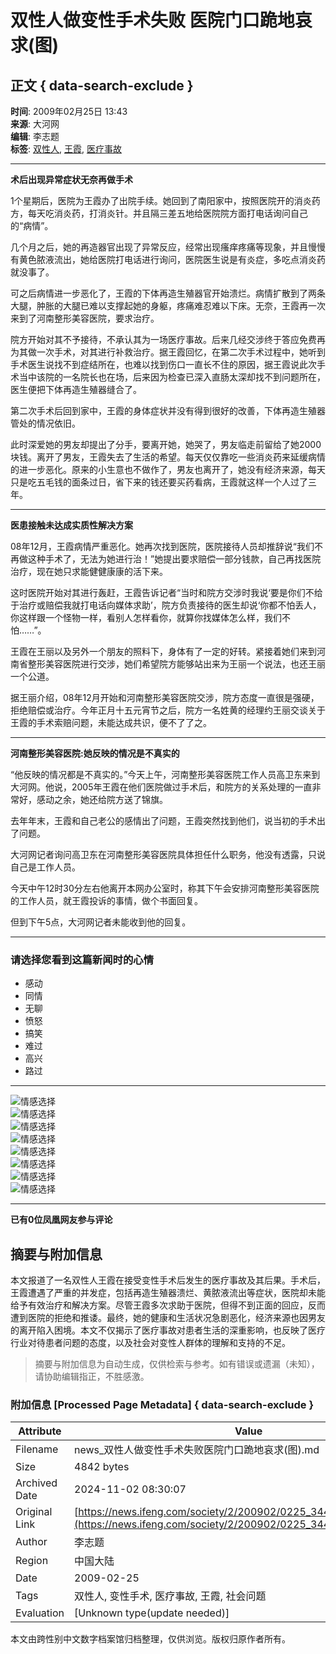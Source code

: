 # 双性人做变性手术失败 医院门口跪地哀求(图)

## 正文 { data-search-exclude }


**时间**: 2009年02月25日 13:43  
**来源**: 大河网  
**编辑**: 李志题  
**标签**: [双性人](#), [王霞](#), [医疗事故](#)  

---

**术后出现异常症状无奈再做手术**

1个星期后，医院为王霞办了出院手续。她回到了南阳家中，按照医院开的消炎药方，每天吃消炎药，打消炎针。并且隔三差五地给医院院方面打电话询问自己的“病情”。

几个月之后，她的再造器官出现了异常反应，经常出现瘙痒疼痛等现象，并且慢慢有黄色脓液流出，她给医院打电话进行询问，医院医生说是有炎症，多吃点消炎药就没事了。

可之后病情进一步恶化了，王霞的下体再造生殖器官开始溃烂。病情扩散到了两条大腿，肿胀的大腿已难以支撑起她的身躯，疼痛难忍难以下床。无奈，王霞再一次来到了河南整形美容医院，要求治疗。

院方开始对其不予接待，不承认其为一场医疗事故。后来几经交涉终于答应免费再为其做一次手术，对其进行补救治疗。据王霞回忆，在第二次手术过程中，她听到手术医生说找不到症结所在，也难以找到伤口一直长不住的原因，据王霞说此次手术当中该院的一名院长也在场，后来因为检查已深入直肠太深却找不到问题所在，医生便把下体再造生殖器缝合了。

第二次手术后回到家中，王霞的身体症状并没有得到很好的改善，下体再造生殖器管处的情况依旧。

此时深爱她的男友却提出了分手，要离开她，她哭了，男友临走前留给了她2000块钱。离开了男友，王霞失去了生活的希望。每天仅仅靠吃一些消炎药来延缓病情的进一步恶化。原来的小生意也不做作了，男友也离开了，她没有经济来源，每天只是吃五毛钱的面条过日，省下来的钱还要买药看病，王霞就这样一个人过了三年。

---

**医患接触未达成实质性解决方案**

08年12月，王霞病情严重恶化。她再次找到医院，医院接待人员却推辞说“我们不再做这种手术了，无法为她进行治！”她提出要求赔偿一部分钱款，自己再找医院治疗，现在她只求能健健康康的活下来。

这时医院开始对其进行轰赶，王霞告诉记者“当时和院方交涉时我说‘要是你们不给于治疗或赔偿我就打电话向媒体求助’，院方负责接待的医生却说‘你都不怕丢人，你这样跟一个怪物一样，看别人怎样看你，就算你找媒体怎么样，我们不怕……”。

王霞在王丽以及另外一个朋友的照料下，身体有了一定的好转。紧接着她们来到河南省整形美容医院进行交涉，她们希望院方能够站出来为王丽一个说法，也还王丽一个公道。

据王丽介绍，08年12月开始和河南整形美容医院交涉，院方态度一直很是强硬，拒绝赔偿或治疗。今年正月十五元宵节之后，院方一名姓黄的经理约王丽交谈关于王霞的手术索赔问题，未能达成共识，便不了了之。

---

**河南整形美容医院:她反映的情况是不真实的**

“他反映的情况都是不真实的。”今天上午，河南整形美容医院工作人员高卫东来到大河网。他说，2005年王霞在他们医院做过手术后，和院方的关系处理的一直非常好，感动之余，她还给院方送了锦旗。

去年年末，王霞和自己老公的感情出了问题，王霞突然找到他们，说当初的手术出了问题。

大河网记者询问高卫东在河南整形美容医院具体担任什么职务，他没有透露，只说自己是工作人员。

今天中午12时30分左右他离开本网办公室时，称其下午会安排河南整形美容医院的工作人员，就王霞投诉的事情，做个书面回复。

但到下午5点，大河网记者未能收到他的回复。

---

### 请选择您看到这篇新闻时的心情

- 感动
- 同情
- 无聊
- 愤怒
- 搞笑
- 难过
- 高兴
- 路过

---

![情感选择](http://img.ifeng.com/tres/appres/images/mood/motion_01.gif)  
![情感选择](http://img.ifeng.com/tres/appres/images/mood/motion_02.gif)  
![情感选择](http://img.ifeng.com/tres/appres/images/mood/motion_03.gif)  
![情感选择](http://img.ifeng.com/tres/appres/images/mood/motion_04.gif)  
![情感选择](http://img.ifeng.com/tres/appres/images/mood/motion_05.gif)  
![情感选择](http://img.ifeng.com/tres/appres/images/mood/motion_06.gif)  
![情感选择](http://img.ifeng.com/tres/appres/images/mood/motion_07.gif)  
![情感选择](http://img.ifeng.com/tres/appres/images/mood/motion_08.gif)  

--- 

**已有0位凤凰网友参与评论**
<!-- tcd_original_link https://news.ifeng.com/society/2/200902/0225_344_1032815_1.shtml -->
## 摘要与附加信息

<!-- tcd_abstract -->
本文报道了一名双性人王霞在接受变性手术后发生的医疗事故及其后果。手术后，王霞遭遇了严重的并发症，包括再造生殖器溃烂、黄脓液流出等症状，医院却未能给予有效治疗和解决方案。尽管王霞多次求助于医院，但得不到正面的回应，反而遭到医院的拒绝和推诿。最终，她的健康和生活状况急剧恶化，经济来源也因男友的离开陷入困境。本文不仅揭示了医疗事故对患者生活的深重影响，也反映了医疗行业对待患者问题的态度，以及社会对变性人群体的理解和支持的不足。
<!-- tcd_abstract_end -->

> 摘要与附加信息为自动生成，仅供检索与参考。如有错误或遗漏（未知），请协助编辑指正，不胜感激。

### 附加信息 [Processed Page Metadata] { data-search-exclude }

| Attribute       | Value                                  |
|-----------------|----------------------------------------|
| Filename        | news_双性人做变性手术失败医院门口跪地哀求(图).md                             |
| Size            | 4842 bytes                           |
| Archived Date   | 2024-11-02 08:30:07                             |
| Original Link   | [https://news.ifeng.com/society/2/200902/0225_344_1032815_1.shtml](https://news.ifeng.com/society/2/200902/0225_344_1032815_1.shtml)                       |
| Author          | 李志题                               |
| Region          | 中国大陆                               |
| Date            | 2009-02-25                                 |
| Tags            | 双性人, 变性手术, 医疗事故, 王霞, 社会问题                                 |
| Evaluation            | [Unknown type(update needed)]                                 |
<!-- tcd_table_end -->

本文由跨性别中文数字档案馆归档整理，仅供浏览。版权归原作者所有。
